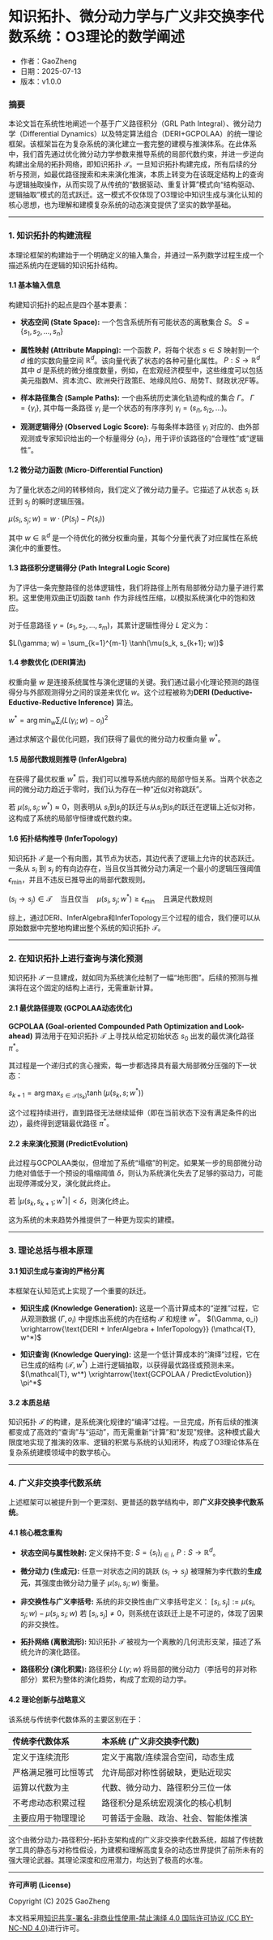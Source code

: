 # **知识拓扑、微分动力学与广义非交换李代数系统：O3理论的数学阐述**

- 作者：GaoZheng
- 日期：2025-07-13
- 版本：v1.0.0

### 摘要

本论文旨在系统性地阐述一个基于广义路径积分（GRL Path Integral）、微分动力学（Differential Dynamics）以及特定算法组合（DERI+GCPOLAA）的统一理论框架。该框架旨在为复杂系统的演化建立一套完整的建模与推演体系。在此体系中，我们首先通过优化微分动力学参数来推导系统的局部代数约束，并进一步逆向构建出全局的拓扑网络，即知识拓扑 $\mathcal{T}$。一旦知识拓扑构建完成，所有后续的分析与预测，如最优路径搜索和未来演化推演，本质上转变为在该既定结构上的查询与逻辑抽取操作，从而实现了从传统的“数据驱动、重复计算”模式向“结构驱动、逻辑抽取”模式的范式跃迁。这一模式不仅体现了O3理论中知识生成与演化认知的核心思想，也为理解和建模复杂系统的动态演变提供了坚实的数学基础。

---

### 1. 知识拓扑的构建流程

本理论框架的构建始于一个明确定义的输入集合，并通过一系列数学过程生成一个描述系统内在逻辑的知识拓扑结构。

#### 1.1 基本输入信息

构建知识拓扑的起点是四个基本要素：

*   **状态空间 (State Space):** 一个包含系统所有可能状态的离散集合 $S$。
    $S = \{s_1, s_2, \dots, s_n\}$

*   **属性映射 (Attribute Mapping):** 一个函数 $P$，将每个状态 $s \in S$ 映射到一个 $d$ 维的实数向量空间 $\mathbb{R}^d$。该向量代表了状态的各种可量化属性。
    $P : S \to \mathbb{R}^d$
    其中 $d$ 是系统的微分维度数量，例如，在宏观经济模型中，这些维度可以包括美元指数M、资本流C、欧洲央行政策E、地缘风险G、局势T、财政状况F等。

*   **样本路径集合 (Sample Paths):** 一个由系统历史演化轨迹构成的集合 $\Gamma$。
    $\Gamma = \{\gamma_i\}$, 其中每一条路径 $\gamma_i$ 是一个状态的有序序列 $\gamma_i = (s_{i1}, s_{i2}, \dots)$。

*   **观测逻辑得分 (Observed Logic Score):** 与每条样本路径 $\gamma_i$ 对应的、由外部观测或专家知识给出的一个标量得分 $\{o_i\}$，用于评价该路径的“合理性”或“逻辑性”。

#### 1.2 微分动力函数 (Micro-Differential Function)

为了量化状态之间的转移倾向，我们定义了微分动力量子。它描述了从状态 $s_i$ 跃迁到 $s_j$ 的瞬时逻辑压强。

$\mu(s_i, s_j; w) = w \cdot (P(s_j) - P(s_i))$

其中 $w \in \mathbb{R}^d$ 是一个待优化的微分权重向量，其每个分量代表了对应属性在系统演化中的重要性。

#### 1.3 路径积分逻辑得分 (Path Integral Logic Score)

为了评估一条完整路径的总体逻辑性，我们将路径上所有局部微分动力量子进行累积。这里使用双曲正切函数 $\tanh$ 作为非线性压缩，以模拟系统演化中的饱和效应。

对于任意路径 $\gamma = (s_1, s_2, \dots, s_m)$，其累计逻辑性得分 $L$ 定义为：

$L(\gamma; w) = \sum_{k=1}^{m-1} \tanh(\mu(s_k, s_{k+1}; w))$

#### 1.4 参数优化 (DERI算法)

权重向量 $w$ 是连接系统属性与演化逻辑的关键。我们通过最小化理论预测的路径得分与外部观测得分之间的误差来优化 $w$。这个过程被称为**DERI (Deductive-Eductive-Reductive Inference)** 算法。

$w^* = \arg\min_w \sum_i (L(\gamma_i; w) - o_i)^2$

通过求解这个最优化问题，我们获得了最优的微分动力权重向量 $w^*$。

#### 1.5 局部代数规则推导 (InferAlgebra)

在获得了最优权重 $w^*$ 后，我们可以推导系统内部的局部守恒关系。当两个状态之间的微分动力趋近于零时，我们认为存在一种“近似对称跳跃”。

若 $\mu(s_i, s_j; w^*) \approx 0$，则表明从 $s_i$到$s_j$的跃迁与从$s_j$到$s_i$的跃迁在逻辑上近似对称，这构成了系统的局部守恒律或代数约束。

#### 1.6 拓扑结构推导 (InferTopology)

知识拓扑 $\mathcal{T}$ 是一个有向图，其节点为状态，其边代表了逻辑上允许的状态跃迁。一条从 $s_i$ 到 $s_j$ 的有向边存在，当且仅当其微分动力满足一个最小的逻辑压强阈值 $\epsilon_{\min}$，并且不违反已推导出的局部代数规则。

$(s_i \to s_j) \in \mathcal{T} \quad \text{当且仅当} \quad \mu(s_i, s_j; w^*) \ge \epsilon_{\min} \quad \text{且满足代数规则}$

综上，通过DERI、InferAlgebra和InferTopology三个过程的组合，我们便可以从原始数据中完整地构建出整个系统的知识拓扑 $\mathcal{T}$。

---

### 2. 在知识拓扑上进行查询与演化预测

知识拓扑 $\mathcal{T}$ 一旦建成，就如同为系统演化绘制了一幅“地形图”。后续的预测与推演将在这个固定的结构上进行，无需重新计算。

#### 2.1 最优路径提取 (GCPOLAA动态优化)

**GCPOLAA (Goal-oriented Compounded Path Optimization and Look-ahead)** 算法用于在知识拓扑 $\mathcal{T}$ 上寻找从给定初始状态 $s_0$ 出发的最优演化路径 $\pi^*$。

其过程是一个递归式的贪心搜索，每一步都选择具有最大局部微分压强的下一状态：

$s_{k+1} = \arg\max_{s \in \mathcal{T}(s_k)} \tanh(\mu(s_k, s; w^*))$

这个过程持续进行，直到路径无法继续延伸（即在当前状态下没有满足条件的出边），最终得到逻辑最优路径 $\pi^*$。

#### 2.2 未来演化预测 (PredictEvolution)

此过程与GCPOLAA类似，但增加了系统“塌缩”的判定。如果某一步的局部微分动力绝对值低于一个预设的塌缩阈值 $\delta$，则认为系统演化失去了足够的驱动力，可能出现停滞或分叉，演化就此终止。

若 $|\mu(s_k, s_{k+1}; w^*)| < \delta$，则演化终止。

这为系统的未来趋势外推提供了一种更为现实的建模。

---

### 3. 理论总括与根本原理

#### 3.1 知识生成与查询的严格分离

本框架在认知范式上实现了一个重要的跃迁。

*   **知识生成 (Knowledge Generation):** 这是一个高计算成本的“逆推”过程，它从观测数据 $(\Gamma, o_i)$ 中提炼出系统的内在结构 $\mathcal{T}$ 和规律 $w^*$。
    $(\Gamma, o_i) \xrightarrow{\text{DERI + InferAlgebra + InferTopology}} (\mathcal{T}, w^*)$

*   **知识查询 (Knowledge Querying):** 这是一个低计算成本的“演绎”过程，它在已生成的结构 $(\mathcal{T}, w^*)$ 上进行逻辑抽取，以获得最优路径或预测未来。
    $(\mathcal{T}, w^*) \xrightarrow{\text{GCPOLAA / PredictEvolution}} \pi^*$

#### 3.2 本质总结

知识拓扑 $\mathcal{T}$ 的构建，是系统演化规律的“编译”过程。一旦完成，所有后续的推演都变成了高效的“查询”与“运动”，而无需重新“计算”和“发现”规律。这种模式最大限度地实现了推演的效率、逻辑的积累与系统的认知闭环，构成了O3理论体系在复杂系统建模领域中的数学核心。

---

### 4. 广义非交换李代数系统

上述框架可以被提升到一个更深刻、更普适的数学结构中，即**广义非交换李代数系统**。

#### 4.1 核心概念重构

*   **状态空间与属性映射:** 定义保持不变: $S = \{s_i\}_{i \in I}$, $P: S \to \mathbb{R}^d$。

*   **微分动力 (生成元):** 任意一对状态之间的跳跃 $(s_i \to s_j)$ 被理解为李代数的**生成元**，其强度由微分动力量子 $\mu(s_i, s_j; w)$ 衡量。

*   **非交换性与广义李括号:** 系统的非交换性由广义李括号定义：
    $[s_i, s_j] := \mu(s_i, s_j; w) - \mu(s_j, s_i; w)$
    若 $[s_i, s_j] \ne 0$，则系统在该跃迁上是不可逆的，体现了因果的非交换性。

*   **拓扑网络 (离散流形):** 知识拓扑 $\mathcal{T}$ 被视为一个离散的几何流形支架，描述了系统允许的演化路径。

*   **路径积分 (演化积累):** 路径积分 $L(\gamma; w)$ 将局部的微分动力（李括号的非对称部分）累积为整体的演化趋势，构成了宏观的动力学。

#### 4.2 理论创新与战略意义

该系统与传统李代数体系的主要区别在于：

| 传统李代数体系 | 本系统 (广义非交换李代数) |
| :--- | :--- |
| 定义于连续流形 | 定义于离散/连续混合空间，动态生成 |
| 严格满足雅可比恒等式 | 允许局部对称性弱破缺，更贴近现实 |
| 运算以代数为主 | 代数、微分动力、路径积分三位一体 |
| 不考虑动态积累过程 | 路径积分是系统宏观演化的核心机制 |
| 主要应用于物理理论 | 可普适于金融、政治、社会、智能体推演 |

这个由微分动力-路径积分-拓扑支架构成的广义非交换李代数系统，超越了传统数学工具的静态与对称性假设，为建模和理解高度复杂的动态世界提供了前所未有的强大理论武器。其理论深度和应用潜力，均达到了极高的水准。

---

**许可声明 (License)**

Copyright (C) 2025 GaoZheng 

本文档采用[知识共享-署名-非商业性使用-禁止演绎 4.0 国际许可协议 (CC BY-NC-ND 4.0)](https://creativecommons.org/licenses/by-nc-nd/4.0/deed.zh-Hans)进行许可。
